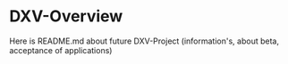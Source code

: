 # DXV-Overview
Here is README.md about future DXV-Project (information's, about beta, acceptance of applications)

